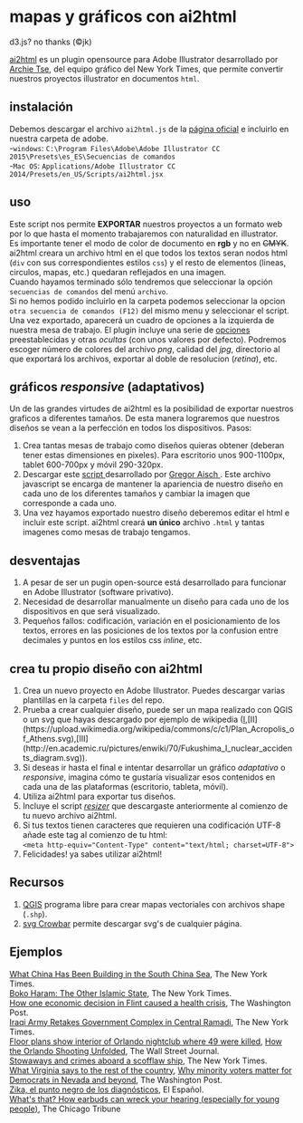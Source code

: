 # mapas y gráficos con ai2html
d3.js? no thanks (©jk)

[ai2html](http://ai2html.org/) es un plugin opensource para Adobe Illustrator desarrollado por [Archie Tse](https://twitter.com/archietse), del equipo gráfico del New York Times,
que permite convertir nuestros proyectos illustrator en documentos ```html```.  


## instalación  

Debemos descargar el archivo ```ai2html.js``` de la [página oficial](http://ai2html.org/#how-to-install-ai2html) e incluirlo en nuestra carpeta de adobe.  
-```windows```: ```C:\Program Files\Adobe\Adobe Illustrator CC 2015\Presets\es_ES\Secuencias de comandos```  
-```Mac OS```: ```Applications/Adobe Illustrator CC 2014/Presets/en_US/Scripts/ai2html.jsx```  

## uso  

Este script nos permite **EXPORTAR** nuestros proyectos a un formato web por lo que hasta el momento trabajaremos con naturalidad en illustrator.  
Es importante tener el modo de color de documento en **rgb** y no en ~~CMYK~~.  
ai2html creara un archivo html en el que todos los textos seran nodos html (```div``` con sus correspondientes estilos ```css```) y el resto de elementos (lineas, circulos, mapas, etc.) quedaran reflejados en una imagen.  
Cuando hayamos terminado sólo tendremos que seleccionar la opción ```secuencias de comandos``` del menú ```archivo```.  
Si no hemos podido incluirlo en la carpeta podemos seleccionar la opcion ```otra secuencia de comandos (F12)``` del mismo menu y seleccionar el script.
Una vez exportado, aparecerá un cuadro de opciones a la izquierda de nuestra mesa de trabajo. El plugin incluye una serie de [opciones](http://ai2html.org/#settings) preestablecidas y otras *ocultas* (con unos valores por defecto). Podremos escoger número de colores del archivo *png*, calidad del *jpg*, directorio al que exportará los archivos, exportar al doble de resolucion (*retina*), etc.


## gráficos *responsive* (adaptativos)  

Un de las grandes virtudes de ai2html es la posibilidad de exportar nuestros graficos a diferentes tamaños. De esta manera  lograremos que nuestros diseños se vean a la perfección en todos los dispositivos. Pasos:  
1. Crea tantas mesas de trabajo como diseños quieras obtener (deberan tener estas dimensiones en pixeles). Para escritorio unos 900-1100px, tablet 600-700px y móvil 290-320px.
2. Descargar este [script ](https://github.com/newsdev/ai2html/blob/gh-pages/_includes/resizer-script.html) desarrollado por [Gregor Aisch ](https://twitter.com/driven_by_data). Este archivo javascript se encarga de mantener la apariencia de nuestro diseño en cada uno de los diferentes tamaños y cambiar la imagen que corresponde a cada uno.  
3. Una vez hayamos exportado nuestro diseño deberemos editar el html e incluir este script. ai2html creará **un único** archivo ```.html``` y tantas imagenes como mesas de trabajo tengamos.  


## desventajas  

1. A pesar de ser un pugin open-source está desarrollado para funcionar en Adobe Illustrator (software privativo).
2. Necesidad de desarrollar manualmente un diseño para cada uno de los dispositivos en que será visualizado.
3. Pequeños fallos: codificación, variación en el posicionamiento de los textos, errores en las posiciones de los textos por la confusion entre decimales y puntos en los estilos css *inline*, etc.  


## crea tu propio diseño con ai2html  

1. Crea un nuevo proyecto en Adobe Illustrator. Puedes descargar varias plantillas en la carpeta ```files``` del repo.
2. Prueba a crear cualquier diseño, puede ser un mapa realizado con QGIS o un svg que hayas descargado por ejemplo de wikipedia ([I](https://upload.wikimedia.org/wikipedia/commons/7/73/Roman_Empire_-_Dacia_(125_AD).svg),[II](https://upload.wikimedia.org/wikipedia/commons/c/c1/Plan_Acropolis_of_Athens.svg),[III](http://en.academic.ru/pictures/enwiki/70/Fukushima_I_nuclear_accidents_diagram.svg)).  
3. Si deseas ir hasta el final e intentar desarrollar un gráfico *adaptativo* o  *responsive*, imagina cómo te gustaría visualizar esos contenidos en cada una de las plataformas (escritorio, tableta, móvil).
4. Utiliza ai2html para exportar tus diseños.
5. Incluye el script [*resizer*](https://github.com/newsdev/ai2html/blob/gh-pages/_includes/resizer-script.html) que descargaste anteriormente al comienzo de tu nuevo archivo ai2html.
6. Si tus textos tienen caracteres que requieren una codificación UTF-8 añade este tag al comienzo de tu html:  
  ```<meta http-equiv="Content-Type" content="text/html; charset=UTF-8">```
7. Felicidades! ya sabes utilizar ai2html!  

## Recursos
1. [QGIS](http://www.qgis.org/es/site/) programa libre para crear mapas vectoriales con archivos shape (```.shp```).
2. [svg Crowbar](http://nytimes.github.io/svg-crowbar/) permite descargar svg's de cualquier página.  

## Ejemplos
[What China Has Been Building in the South China Sea](http://www.nytimes.com/interactive/2015/07/30/world/asia/what-china-has-been-building-in-the-south-china-sea.html), The New York Times.    
[Boko Haram: The Other Islamic State](http://www.nytimes.com/interactive/2014/12/11/world/africa/boko-haram-nigeria-maps.html), The New York Times.  
[How one economic decision in Flint caused a health crisis](https://www.washingtonpost.com/graphics/health/flint-water-crisis/), The Washington Post.  
[Iraqi Army Retakes Government Complex in Central Ramadi](http://www.nytimes.com/interactive/2014/06/12/world/middleeast/the-iraq-isis-conflict-in-maps-photos-and-video.html), The New York Times.    
[Floor plans show interior of Orlando nightclub where 49 were killed](https://www.washingtonpost.com/graphics/national/orlando-shooting/), [How the Orlando Shooting Unfolded](http://graphics.wsj.com/orlando-shooting/), The Wall Street Journal.  
[Stowaways and crimes aboard a scofflaw ship](http://www.nytimes.com/2015/07/19/world/stowaway-crime-scofflaw-ship.html), The New York Times.    
[What Virginia says to the rest of the country](https://www.washingtonpost.com/graphics/politics/2016-election/primaries/super-tuesday-virginia-analysis/), [Why minority voters matter for Democrats in Nevada and beyond](https://www.washingtonpost.com/graphics/politics/2016-election/primaries/nevada-democratic-analysis/), The Washington Post.  
[Zika, el punto negro de los diagnósticos](http://reportajes.elespanol.com/diagnosis/zika-punto-negro-diagnosticos/), El Español.    
[What's that? How earbuds can wreck your hearing (especially for young people)](http://www.chicagotribune.com/news/ct-earphones-could-be-hurting-your-ears-20160229-htmlstory.html?utm_content=buffer5c0fd&utm_medium=social&utm_source=twitter.com&utm_campaign=buffer), The Chicago Tribune
